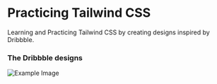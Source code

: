 # Practicing Tailwind CSS

Learning and Practicing Tailwind CSS by creating designs inspired by Dribbble.
### The Dribbble designs
![Example Image](https://cdn.dribbble.com/users/5590809/screenshots/18149106/media/fb1691d1a50e7b18ac7280a4863d6020.png)
